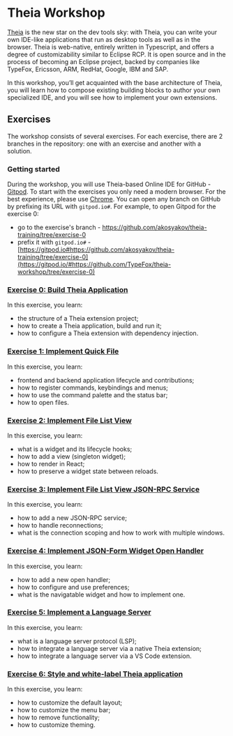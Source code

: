 # Theia Workshop

[Theia](http://theia-ide.org/) is the new star on the dev tools sky: with Theia, you can write your own IDE-like applications that run as desktop tools as well as in the browser.
Theia is web-native, entirely written in Typescript, and offers a degree of customizability similar to Eclipse RCP.
It is open source and in the process of becoming an Eclipse project, backed by companies like TypeFox, Ericsson, ARM, RedHat, Google, IBM and SAP.

In this workshop, you’ll get acquainted with the base architecture of Theia, you will learn how to compose existing building blocks to author your own specialized IDE, and you will see how to implement your own extensions.

## Exercises

The workshop consists of several exercises.
For each exercise, there are 2 branches in the repository: one with an exercise and another with a solution.

### Getting started

During the workshop, you will use Theia-based Online IDE for GitHub - [Gitpod](https://gitpod.io/).
To start with the exercises you only need a modern browser. For the best experience, please use [Chrome](https://www.google.com/chrome/).
You can open any branch on GitHub by prefixing its URL with `gitpod.io#`.
For example, to open Gitpod for the exercise 0:
- go to the exercise's branch - https://github.com/akosyakov/theia-training/tree/exercise-0
- prefix it with `gitpod.io#` - [https://gitpod.io#https://github.com/akosyakov/theia-training/tree/exercise-0](https://gitpod.io/#https://github.com/TypeFox/theia-workshop/tree/exercise-0)

### [Exercise 0: Build Theia Application](https://github.com/akosyakov/theia-training/blob/exercise-0/EXERCISE.md#exercise-0-build-theia-application)

In this exercise, you learn:
- the structure of a Theia extension project;
- how to create a Theia application, build and run it;
- how to configure a Theia extension with dependency injection.

### [Exercise 1: Implement Quick File](https://github.com/akosyakov/theia-training/tree/exercise-1#exercise-1-implement-quick-file)

In this exercise, you learn:
- frontend and backend application lifecycle and contributions;
- how to register commands, keybindings and menus;
- how to use the command palette and the status bar;
- how to open files.

### [Exercise 2: Implement File List View](https://github.com/akosyakov/theia-training/tree/exercise-2#exercise-2-implement-file-list-view)

In this exercise, you learn:
- what is a widget and its lifecycle hooks;
- how to add a view (singleton widget);
- how to render in React;
- how to preserve a widget state between reloads.

### [Exercise 3: Implement File List View JSON-RPC Service](https://github.com/akosyakov/theia-training/tree/exercise-3#exercise-3-implement-file-list-view-json-rpc-service)

In this exercise, you learn:
- how to add a new JSON-RPC service;
- how to handle reconnections;
- what is the connection scoping and how to work with multiple windows.

### [Exercise 4: Implement JSON-Form Widget Open Handler](https://github.com/akosyakov/theia-training/tree/exercise-4#exercise-4-implement-json-form-widget-open-handler)

In this exercise, you learn:
- how to add a new open handler;
- how to configure and use preferences;
- what is the navigatable widget and how to implement one.

### [Exercise 5: Implement a Language Server](https://github.com/akosyakov/theia-training/tree/exercise-5#exercise-5-implement-a-language-server)

In this exercise, you learn:
- what is a language server protocol (LSP);
- how to integrate a language server via a native Theia extension;
- how to integrate a language server via a VS Code extension.

### [Exercise 6: Style and white-label Theia application](https://github.com/akosyakov/theia-training/tree/exercise-6#exercise-6-style-and-white-label-theia-application)

In this exercise, you learn:
- how to customize the default layout;
- how to customize the menu bar;
- how to remove functionality;
- how to customize theming.
